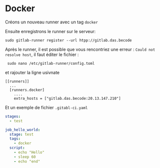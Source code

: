 # Docker

Créons un nouveau runner avec un tag ``docker``

Ensuite enregistrons le runner sur le serveur: 

```
sudo gitlab-runner register --url htpp://gitlab.das.becode
```

Après le runner, il est possible que vous rencontriez une erreur : ``Could not resolve host``, il faut éditer le fichier :

```
 sudo nano /etc/gitlab-runner/config.toml
```
et rajouter la ligne usivnate 

```
[[runners]]
  ...
  [runners.docker]
    ....
    extra_hosts = ["gitlab.das.becode:20.13.147.210"]
```

Et un exemple de fichier ``.gitabl-ci.yaml``  

```yaml
stages:
  - test

job_hello_world:
  stage: test
  tags:
    - docker
  script:
    - echo "Hello"
    - sleep 60
    - echo "end"
```
